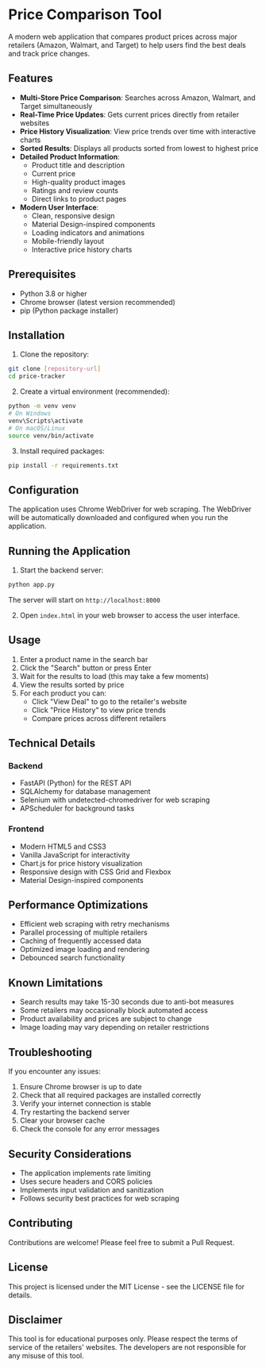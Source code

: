 # Price Comparison Tool

A modern web application that compares product prices across major retailers (Amazon, Walmart, and Target) to help users find the best deals and track price changes.

## Features

- **Multi-Store Price Comparison**: Searches across Amazon, Walmart, and Target simultaneously
- **Real-Time Price Updates**: Gets current prices directly from retailer websites
- **Price History Visualization**: View price trends over time with interactive charts
- **Sorted Results**: Displays all products sorted from lowest to highest price
- **Detailed Product Information**:
  - Product title and description
  - Current price
  - High-quality product images
  - Ratings and review counts
  - Direct links to product pages
- **Modern User Interface**:
  - Clean, responsive design
  - Material Design-inspired components
  - Loading indicators and animations
  - Mobile-friendly layout
  - Interactive price history charts

## Prerequisites

- Python 3.8 or higher
- Chrome browser (latest version recommended)
- pip (Python package installer)

## Installation

1. Clone the repository:
```bash
git clone [repository-url]
cd price-tracker
```

2. Create a virtual environment (recommended):
```bash
python -m venv venv
# On Windows
venv\Scripts\activate
# On macOS/Linux
source venv/bin/activate
```

3. Install required packages:
```bash
pip install -r requirements.txt
```

## Configuration

The application uses Chrome WebDriver for web scraping. The WebDriver will be automatically downloaded and configured when you run the application.

## Running the Application

1. Start the backend server:
```bash
python app.py
```
The server will start on `http://localhost:8000`

2. Open `index.html` in your web browser to access the user interface.

## Usage

1. Enter a product name in the search bar
2. Click the "Search" button or press Enter
3. Wait for the results to load (this may take a few moments)
4. View the results sorted by price
5. For each product you can:
   - Click "View Deal" to go to the retailer's website
   - Click "Price History" to view price trends
   - Compare prices across different retailers

## Technical Details

### Backend
- FastAPI (Python) for the REST API
- SQLAlchemy for database management
- Selenium with undetected-chromedriver for web scraping
- APScheduler for background tasks

### Frontend
- Modern HTML5 and CSS3
- Vanilla JavaScript for interactivity
- Chart.js for price history visualization
- Responsive design with CSS Grid and Flexbox
- Material Design-inspired components

## Performance Optimizations

- Efficient web scraping with retry mechanisms
- Parallel processing of multiple retailers
- Caching of frequently accessed data
- Optimized image loading and rendering
- Debounced search functionality

## Known Limitations

- Search results may take 15-30 seconds due to anti-bot measures
- Some retailers may occasionally block automated access
- Product availability and prices are subject to change
- Image loading may vary depending on retailer restrictions

## Troubleshooting

If you encounter any issues:

1. Ensure Chrome browser is up to date
2. Check that all required packages are installed correctly
3. Verify your internet connection is stable
4. Try restarting the backend server
5. Clear your browser cache
6. Check the console for any error messages

## Security Considerations

- The application implements rate limiting
- Uses secure headers and CORS policies
- Implements input validation and sanitization
- Follows security best practices for web scraping

## Contributing

Contributions are welcome! Please feel free to submit a Pull Request.

## License

This project is licensed under the MIT License - see the LICENSE file for details.

## Disclaimer

This tool is for educational purposes only. Please respect the terms of service of the retailers' websites. The developers are not responsible for any misuse of this tool. 